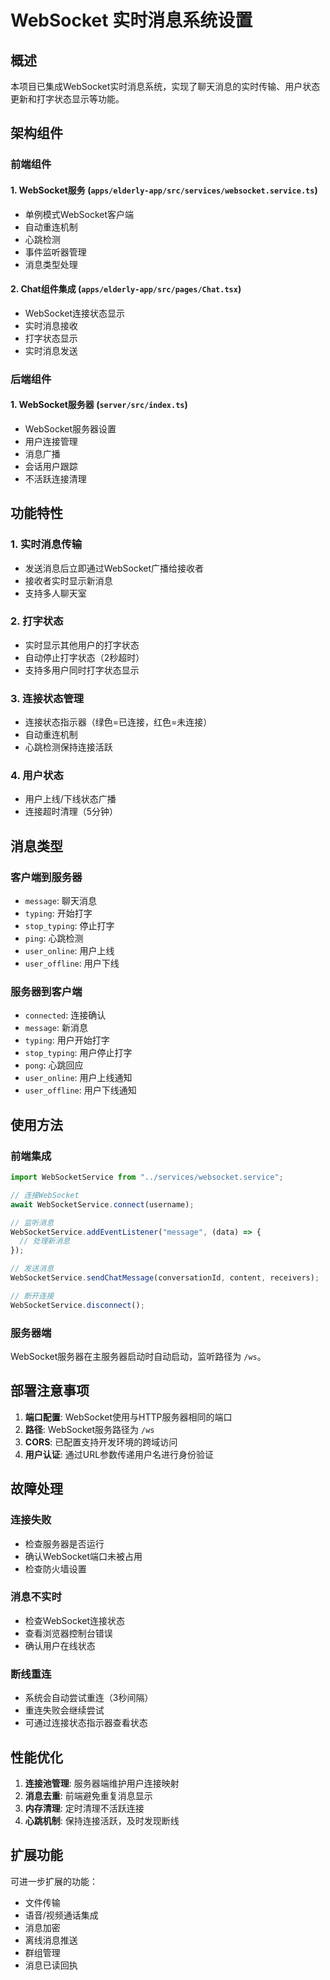 # WebSocket 实时消息系统设置

## 概述

本项目已集成WebSocket实时消息系统，实现了聊天消息的实时传输、用户状态更新和打字状态显示等功能。

## 架构组件

### 前端组件

#### 1. WebSocket服务 (`apps/elderly-app/src/services/websocket.service.ts`)

- 单例模式WebSocket客户端
- 自动重连机制
- 心跳检测
- 事件监听器管理
- 消息类型处理

#### 2. Chat组件集成 (`apps/elderly-app/src/pages/Chat.tsx`)

- WebSocket连接状态显示
- 实时消息接收
- 打字状态显示
- 实时消息发送

### 后端组件

#### 1. WebSocket服务器 (`server/src/index.ts`)

- WebSocket服务器设置
- 用户连接管理
- 消息广播
- 会话用户跟踪
- 不活跃连接清理

## 功能特性

### 1. 实时消息传输

- 发送消息后立即通过WebSocket广播给接收者
- 接收者实时显示新消息
- 支持多人聊天室

### 2. 打字状态

- 实时显示其他用户的打字状态
- 自动停止打字状态（2秒超时）
- 支持多用户同时打字状态显示

### 3. 连接状态管理

- 连接状态指示器（绿色=已连接，红色=未连接）
- 自动重连机制
- 心跳检测保持连接活跃

### 4. 用户状态

- 用户上线/下线状态广播
- 连接超时清理（5分钟）

## 消息类型

### 客户端到服务器

- `message`: 聊天消息
- `typing`: 开始打字
- `stop_typing`: 停止打字
- `ping`: 心跳检测
- `user_online`: 用户上线
- `user_offline`: 用户下线

### 服务器到客户端

- `connected`: 连接确认
- `message`: 新消息
- `typing`: 用户开始打字
- `stop_typing`: 用户停止打字
- `pong`: 心跳回应
- `user_online`: 用户上线通知
- `user_offline`: 用户下线通知

## 使用方法

### 前端集成

```typescript
import WebSocketService from "../services/websocket.service";

// 连接WebSocket
await WebSocketService.connect(username);

// 监听消息
WebSocketService.addEventListener("message", (data) => {
  // 处理新消息
});

// 发送消息
WebSocketService.sendChatMessage(conversationId, content, receivers);

// 断开连接
WebSocketService.disconnect();
```

### 服务器端

WebSocket服务器在主服务器启动时自动启动，监听路径为 `/ws`。

## 部署注意事项

1. **端口配置**: WebSocket使用与HTTP服务器相同的端口
2. **路径**: WebSocket服务路径为 `/ws`
3. **CORS**: 已配置支持开发环境的跨域访问
4. **用户认证**: 通过URL参数传递用户名进行身份验证

## 故障处理

### 连接失败

- 检查服务器是否运行
- 确认WebSocket端口未被占用
- 检查防火墙设置

### 消息不实时

- 检查WebSocket连接状态
- 查看浏览器控制台错误
- 确认用户在线状态

### 断线重连

- 系统会自动尝试重连（3秒间隔）
- 重连失败会继续尝试
- 可通过连接状态指示器查看状态

## 性能优化

1. **连接池管理**: 服务器端维护用户连接映射
2. **消息去重**: 前端避免重复消息显示
3. **内存清理**: 定时清理不活跃连接
4. **心跳机制**: 保持连接活跃，及时发现断线

## 扩展功能

可进一步扩展的功能：

- 文件传输
- 语音/视频通话集成
- 消息加密
- 离线消息推送
- 群组管理
- 消息已读回执
